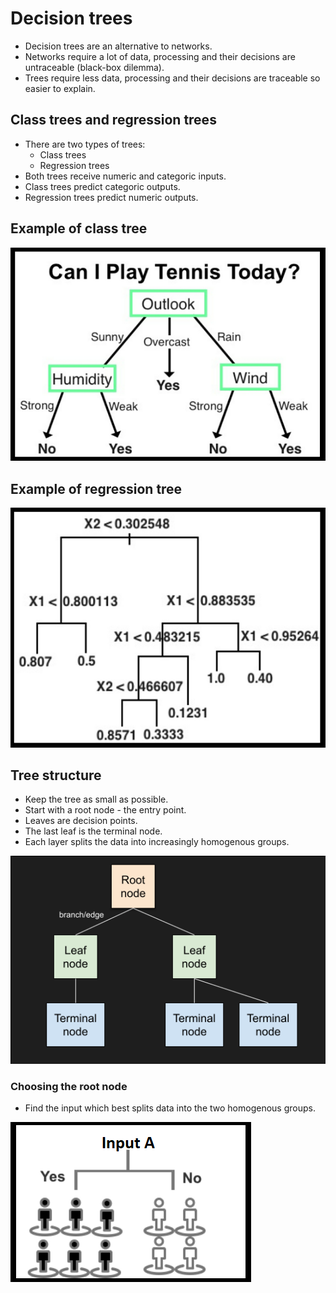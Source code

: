 # Decision trees

- Decision trees are an alternative to networks.
- Networks require a lot of data, processing and their decisions are untraceable (black-box dilemma).
- Trees require less data, processing and their decisions are traceable so easier to explain.

## Class trees and regression trees
- There are two types of trees:
  - Class trees
  - Regression trees
- Both trees receive numeric and categoric inputs.
- Class trees predict categoric outputs.
- Regression trees predict numeric outputs.

## Example of class tree
![class tree](/images/trees/class-tree.png "class tree")

## Example of regression tree
![regression tree](/images/trees/regression-tree.png "regression tree")

## Tree structure
- Keep the tree as small as possible.
- Start with a root node - the entry point.
- Leaves are decision points.
- The last leaf is the terminal node.
- Each layer splits the data into increasingly homogenous groups.
  
![tree nodes](/images/trees/tree-nodes.png "tree nodes")

### Choosing the root node
- Find the input which best splits data into the two homogenous groups.

![split data](/images/trees/input-a.png "split data")
